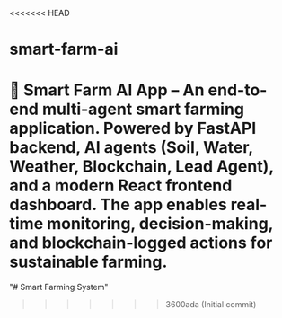 <<<<<<< HEAD
# smart-farm-ai
🌱 Smart Farm AI App – An end-to-end multi-agent smart farming application. Powered by FastAPI backend, AI agents (Soil, Water, Weather, Blockchain, Lead Agent), and a modern React frontend dashboard. The app enables real-time monitoring, decision-making, and blockchain-logged actions for sustainable farming.
=======
"# Smart Farming System" 
>>>>>>> 3600ada (Initial commit)
